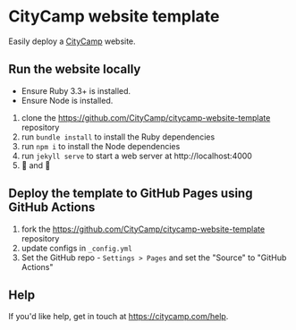 # CityCamp website template

Easily deploy a [CityCamp](https://citycamp.com) website.

## Run the website locally

* Ensure Ruby 3.3+ is installed.
* Ensure Node is installed.

1. clone the https://github.com/CityCamp/citycamp-website-template repository
1. run `bundle install` to install the Ruby dependencies
1. run `npm i` to install the Node dependencies
1. run `jekyll serve` to start a web server at http://localhost:4000
1. 🔨 and 🚢

## Deploy the template to GitHub Pages using GitHub Actions

1. fork the https://github.com/CityCamp/citycamp-website-template repository
1. update configs in `_config.yml`
1. Set the GitHub repo - `Settings > Pages` and set the "Source" to "GitHub Actions"

## Help

If you'd like help, get in touch at https://citycamp.com/help.
